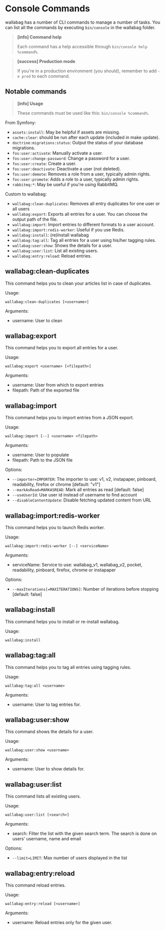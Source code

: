 Console Commands
================

wallabag has a number of CLI commands to manage a number of tasks. You can list all the commands by executing `bin/console` in the wallabag folder.


> **[info] Command help**
>
> Each command has a help accessible through `bin/console help %command%`.

<!-- -->

> **[success] Production mode**
>
> If you're in a production environment (you should), remember to add `-e prod` to each command.


Notable commands
----------------

> **[info] Usage**
>
> These commands must be used like this: `bin/console %command%`.


From Symfony:

 - `assets:install`: May be helpful if assets are missing.
 - `cache:clear`: should be run after each update (included in make update).
 - `doctrine:migrations:status`: Output the status of your database migrations.
 - `fos:user:activate`: Manually activate a user.
 - `fos:user:change-password`: Change a password for a user.
 - `fos:user:create`: Create a user.
 - `fos:user:deactivate`: Deactivate a user (not deleted).
 - `fos:user:demote`: Removes a role from a user, typically admin rights.
 - `fos:user:promote`: Adds a role to a user, typically admin rights.
 - `rabbitmq:*`: May be useful if you're using RabbitMQ.

Custom to wallabag:

 - `wallabag:clean-duplicates`: Removes all entry duplicates for one user or all users
 - `wallabag:export`: Exports all entries for a user. You can choose the output path of the file.
 - `wallabag:import`: Import entries to different formats to a user account.
 - `wallabag:import:redis-worker`: Useful if you use Redis.
 - `wallabag:install`: (re)Install wallabag
 - `wallabag:tag:all`: Tag all entries for a user using his/her tagging rules.
 - `wallabag:user:show`: Shows the details for a user.
 - `wallabag:user:list`: List all existing users.
 - `wallabag:entry:reload`: Reload entries.

wallabag:clean-duplicates
-------------------------

This command helps you to clean your articles list in case of duplicates.

Usage:

```
wallabag:clean-duplicates [<username>]
```

Arguments:

 - username: User to clean


wallabag:export
---------------

This command helps you to export all entries for a user.

Usage:

```
wallabag:export <username> [<filepath>]
```

Arguments:

 - username: User from which to export entries
 - filepath: Path of the exported file


wallabag:import
---------------

This command helps you to import entries from a JSON export.

Usage:

```
wallabag:import [--] <username> <filepath>
```

Arguments:

 - username: User to populate
 - filepath: Path to the JSON file

Options:

 - `--importer=IMPORTER`: The importer to use: v1, v2, instapaper, pinboard, readability, firefox or chrome [default: "v1"]
 - `--markAsRead=MARKASREAD`: Mark all entries as read [default: false]
 - `--useUserId`: Use user id instead of username to find account
 - `--disableContentUpdate`: Disable fetching updated content from URL


wallabag:import:redis-worker
----------------------------

This command helps you to launch Redis worker.

Usage:

```
wallabag:import:redis-worker [--] <serviceName>
```

Arguments:

 - serviceName: Service to use: wallabag_v1, wallabag_v2, pocket, readability, pinboard, firefox, chrome or instapaper

Options:

 - `--maxIterations[=MAXITERATIONS]`: Number of iterations before stopping [default: false]


wallabag:install
----------------

This command helps you to install or re-install wallabag.

Usage:

```
wallabag:install
```


wallabag:tag:all
----------------

This command helps you to tag all entries using tagging rules.

Usage:

```
wallabag:tag:all <username>
```

Arguments:
 - username: User to tag entries for.


wallabag:user:show
------------------

This command shows the details for a user.

Usage:

```
wallabag:user:show <username>
```

Arguments:
 - username: User to show details for.
 

wallabag:user:list
------------------

This command lists all existing users.

Usage:

```
wallabag:user:list [<search>]
```

Arguments:
 - search: Filter the list with the given search term. The search is done on users' username, name and email

Options:
 - `--limit=LIMIT`: Max number of users displayed in the list


wallabag:entry:reload
---------------------

This command reload entries.

Usage:

```
wallabag:entry:reload [<username>]
```

Arguments:
 - username: Reload entries only for the given user.